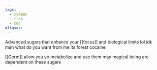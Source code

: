 ```yaml
---
tags:
  - xylaan
  - tree
  - C04
aliases:
---
```


Advanced sugars that enhance your [[focus]] and biological limits lol idk man what do you want from me its forest cocaine 

[[Germ]] allow you yo metabolize and use them 
may magical being are dependent on these sugars


 
 
 
